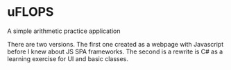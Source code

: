 # uFLOPS
A simple arithmetic practice application

There are two versions. The first one created as a webpage with Javascript before I knew about JS SPA frameworks. The second is a rewrite is C# as a learning exercise for UI and basic classes.

